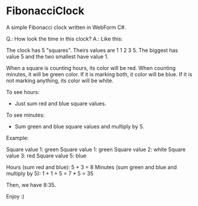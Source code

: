 # FibonacciClock
A simple Fibonacci clock written in WebForm C#.

Q.: How look the time in this clock?
A.: Like this:

The clock has 5 "squares". Theirs values are 1 1 2 3 5. The biggest has value 5 and the two smallest have value 1.

When a square is counting hours, its color will be red. When counting minutes, it will be green color. If it is marking both, it color will be blue. If it is not marking anything, its color will be white.

To see hours:
  - Just sum red and blue square values.
  
To see minutes:
  - Sum green and blue square values and multiply by 5.

Example:

  Square value 1: green
  Square value 1: green
  Square value 2: white
  Square value 3: red
  Square value 5: blue
  
  Hours (sum red and blue): 5 + 3 = 8
  Minutes (sum green and blue and multiply by 5): 1 + 1 + 5 = 7 * 5 = 35
  
  Then, we have 8:35.
  
  
Enjoy :)

  
